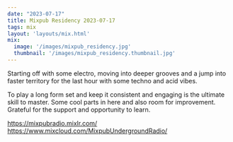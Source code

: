 ```yaml
---
date: "2023-07-17"
title: Mixpub Residency 2023-07-17
tags: mix
layout: 'layouts/mix.html'
mix:
  image: '/images/mixpub_residency.jpg'
  thumbnail: '/images/mixpub_residency.thumbnail.jpg'
---
```


Starting off with some electro, moving into deeper grooves and a jump into faster territory for the last hour with some techno and acid vibes.

To play a long form set and keep it consistent and engaging is the ultimate skill to master. Some cool parts in here and also room for improvement. Grateful for the support and opportunity to learn.

https://mixpubradio.mixlr.com/  
https://www.mixcloud.com/MixpubUndergroundRadio/  
